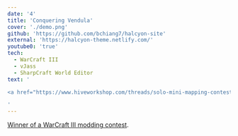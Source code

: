 ```yaml
---
date: '4'
title: 'Conquering Vendula'
cover: './demo.png'
github: 'https://github.com/bchiang7/halcyon-site'
external: 'https://halcyon-theme.netlify.com/'
youtube0: 'true'
tech:
  - WarCraft III
  - vJass
  - SharpCraft World Editor
text: '

<a href="https://www.hiveworkshop.com/threads/solo-mini-mapping-contest-7-results.231309/">Contest winner</a> against veterans with over <a href="https://www.hiveworkshop.com/threads/conquering-vendula-v2-0a.229210/">3,000 download</a>. Designed and programmed with Warcraft III modding tools. A strategic fast paced boss fight.

'
---
```


[Winner of a WarCraft III modding contest](https://www.hiveworkshop.com/threads/solo-mini-mapping-contest-7-results.231309/).
